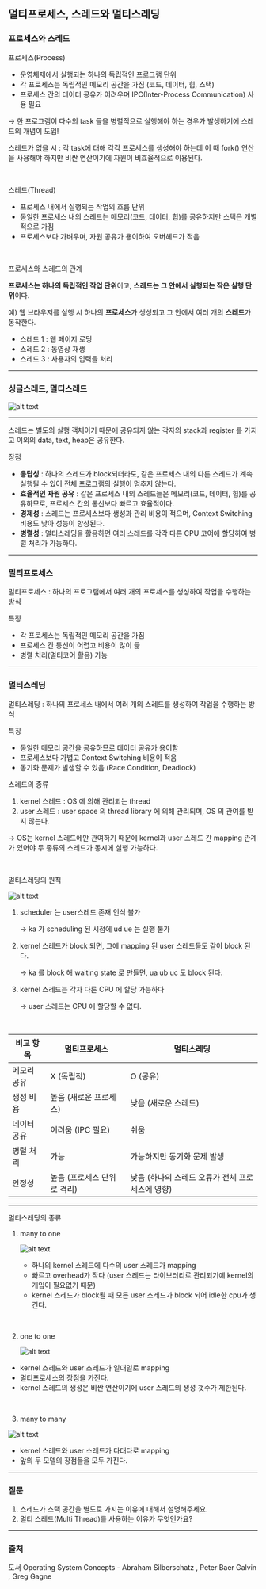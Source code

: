 ## 멀티프로세스, 스레드와 멀티스레딩

### 프로세스와 스레드

프로세스(Process)

- 운영체제에서 실행되는 하나의 독립적인 프로그램 단위
- 각 프로세스는 독립적인 메모리 공간을 가짐 (코드, 데이터, 힙, 스택)
- 프로세스 간의 데이터 공유가 어려우며 IPC(Inter-Process Communication) 사용 필요

→ 한 프로그램이 다수의 task 들을 병렬적으로 실행해야 하는 경우가 발생하기에 스레드의 개념이 도입!

스레드가 없을 시 : 각 task에 대해 각각 프로세스를 생성해야 하는데 이 때 fork() 연산을 사용해야 하지만 비싼 연산이기에 자원이 비효율적으로 이용된다.

<br>

스레드(Thread)

- 프로세스 내에서 실행되는 작업의 흐름 단위
- 동일한 프로세스 내의 스레드는 메모리(코드, 데이터, 힙)를 공유하지만 스택은 개별적으로 가짐
- 프로세스보다 가벼우며, 자원 공유가 용이하여 오버헤드가 적음

<br>

프로세스와 스레드의 관계

**프로세스는 하나의 독립적인 작업 단위**이고, **스레드는 그 안에서 실행되는 작은 실행 단위**이다.

예) 웹 브라우저를 실행 시 하나의 **프로세스**가 생성되고 그 안에서 여러 개의 **스레드**가 동작한다.

- 스레드 1 : 웹 페이지 로딩
- 스레드 2 : 동영상 재생
- 스레드 3 : 사용자의 입력을 처리

<hr>

### 싱글스레드, 멀티스레드

![alt text](./img/16_multi_process_thread_multi_thread/1.png)

---

스레드는 별도의 실행 객체이기 때문에 공유되지 않는 각자의 stack과 register 를 가지고 이외의 data, text, heap은 공유한다.

장점

- **응답성** : 하나의 스레드가 block되더라도, 같은 프로세스 내의 다른 스레드가 계속 실행될 수 있어 전체 프로그램의 실행이 멈추지 않는다.
- **효율적인 자원 공유** : 같은 프로세스 내의 스레드들은 메모리(코드, 데이터, 힙)를 공유하므로, 프로세스 간의 통신보다 빠르고 효율적이다.
- **경제성** : 스레드는 프로세스보다 생성과 관리 비용이 적으며, Context Switching 비용도 낮아 성능이 향상된다.
- **병렬성** : 멀티스레딩을 활용하면 여러 스레드를 각각 다른 CPU 코어에 할당하여 병렬 처리가 가능하다.

---

### 멀티프로세스

멀티프로세스 : 하나의 프로그램에서 여러 개의 프로세스를 생성하여 작업을 수행하는 방식

특징

- 각 프로세스는 독립적인 메모리 공간을 가짐
- 프로세스 간 통신이 어렵고 비용이 많이 듦
- 병렬 처리(멀티코어 활용) 가능

---

### 멀티스레딩

멀티스레딩 : 하나의 프로세스 내에서 여러 개의 스레드를 생성하여 작업을 수행하는 방식

특징

- 동일한 메모리 공간을 공유하므로 데이터 공유가 용이함
- 프로세스보다 가볍고 Context Switching 비용이 적음
- 동기화 문제가 발생할 수 있음 (Race Condition, Deadlock)

스레드의 종류

1. kernel 스레드 : OS 에 의해 관리되는 thread
2. user 스레드 : user space 의 thread library 에 의해 관리되며, OS 의 관여를 받지 않는다.

→ OS는 kernel 스레드에만 관여하기 때문에 kernel과 user 스레드 간 mapping 관계가 있어야 두 종류의 스레드가 동시에 실행 가능하다.

<br>

멀티스레딩의 원칙

![alt text](./img/16_multi_process_thread_multi_thread//2.png)

1. scheduler 는 user스레드 존재 인식 불가

   → ka 가 scheduling 된 시점에 ud ue 는 실행 불가

2. kernel 스레드가 block 되면, 그에 mapping 된 user 스레드들도 같이 block 된다.

   → ka 를 block 해 waiting state 로 만들면, ua ub uc 도 block 된다.

3. kernel 스레드는 각자 다른 CPU 에 할당 가능하다

   → user 스레드는 CPU 에 할당할 수 없다.

<br>

| 비교 항목   | 멀티프로세스                | 멀티스레딩                                       |
| ----------- | --------------------------- | ------------------------------------------------ |
| 메모리 공유 | X (독립적)                  | O (공유)                                         |
| 생성 비용   | 높음 (새로운 프로세스)      | 낮음 (새로운 스레드)                             |
| 데이터 공유 | 어려움 (IPC 필요)           | 쉬움                                             |
| 병렬 처리   | 가능                        | 가능하지만 동기화 문제 발생                      |
| 안정성      | 높음 (프로세스 단위로 격리) | 낮음 (하나의 스레드 오류가 전체 프로세스에 영향) |

---

멀티스레딩의 종류

1. many to one

   ![alt text](./img/16_multi_process_thread_multi_thread/3.png)

   - 하나의 kernel 스레드에 다수의 user 스레드가 mapping
   - 빠르고 overhead가 작다 (user 스레드는 라이브러리로 관리되기에 kernel의 개입이 필요없기 때문)
   - kernel 스레드가 block될 때 모든 user 스레드가 block 되어 idle한 cpu가 생긴다.

  <br>

2. one to one

   ![alt text](./img/16_multi_process_thread_multi_thread/4.png)

- kernel 스레드와 user 스레드가 일대일로 mapping
- 멀티프로세스의 장점을 가진다.
- kernel 스레드의 생성은 비싼 연산이기에 user 스레드의 생성 갯수가 제한된다.

<br>

3. many to many

![alt text](./img/16_multi_process_thread_multi_thread/5.png)

- kernel 스레드와 user 스레드가 다대다로 mapping
- 앞의 두 모델의 장점들을 모두 가진다.

---

### 질문

1. 스레드가 스택 공간을 별도로 가지는 이유에 대해서 설명해주세요.
2. 멀티 스레드(Multi Thread)를 사용하는 이유가 무엇인가요?

---

### 출처

도서 Operating System Concepts - Abraham Silberschatz , Peter Baer Galvin , Greg Gagne
